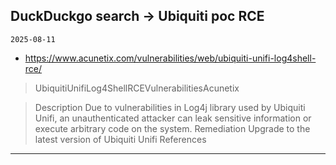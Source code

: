 ## DuckDuckgo search -> Ubiquiti poc RCE
`2025-08-11`

* https://www.acunetix.com/vulnerabilities/web/ubiquiti-unifi-log4shell-rce/

<blockquote>
 UbiquitiUnifiLog4ShellRCEVulnerabilitiesAcunetix
</blockquote>
<blockquote>
Description Due to vulnerabilities in Log4j library used by Ubiquiti Unifi, an unauthenticated attacker can leak sensitive information or execute arbitrary code on the system. Remediation Upgrade to the latest version of Ubiquiti Unifi References
</blockquote>

---

